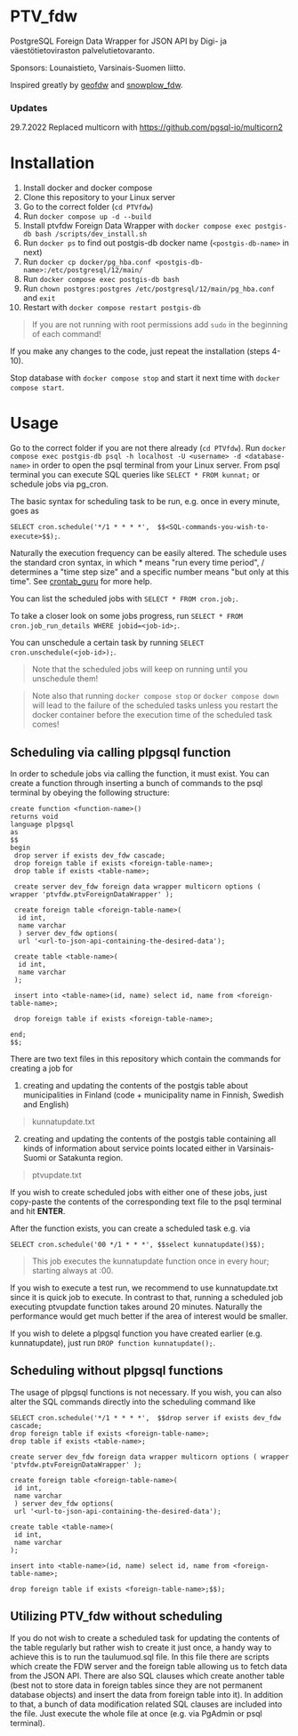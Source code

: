 # PTV_fdw

PostgreSQL Foreign Data Wrapper for JSON API by Digi-
ja väestötietoviraston palvelutietovaranto.

Sponsors: Lounaistieto, Varsinais-Suomen liitto.

Inspired greatly by [geofdw](https://github.com/bosth/geofdw)
and [snowplow_fdw](https://github.com/GispoCoding/snowplow_fdw).

### Updates

29.7.2022 Replaced multicorn with https://github.com/pgsql-io/multicorn2 

# Installation

1. Install docker and docker compose
2. Clone this repository to your Linux server
3. Go to the correct folder (`cd PTVfdw`)
4. Run `docker compose up -d --build`
5. Install ptvfdw Foreign Data Wrapper with `docker compose exec postgis-db bash /scripts/dev_install.sh`
6. Run `docker ps` to find out postgis-db docker name (`<postgis-db-name>` in next)
7. Run `docker cp docker/pg_hba.conf <postgis-db-name>:/etc/postgresql/12/main/`
8. Run `docker compose exec postgis-db bash`
9. Run `chown postgres:postgres /etc/postgresql/12/main/pg_hba.conf` and `exit`
10. Restart with `docker compose restart postgis-db`

> If you are not running with root permissions add `sudo` in the beginning
> of each command!

If you make any changes to the code, just repeat the installation (steps 4-10).

Stop database with `docker compose stop` and start it next time
with `docker compose start`.

# Usage

Go to the correct folder if you are not there already (`cd PTVfdw`).
Run `docker compose exec postgis-db psql -h localhost -U <username> -d <database-name>`
in order to open the psql terminal from your Linux server. From psql terminal
you can execute SQL queries like `SELECT * FROM kunnat;` or schedule jobs
via pg_cron.

The basic syntax  for scheduling task to be run, e.g. once in every minute,
goes as

`SELECT cron.schedule('*/1 * * * *',  $$<SQL-commands-you-wish-to-execute>$$);`.

Naturally the execution frequency can be easily altered. The schedule uses
the standard cron syntax, in which * means "run every time period", / determines
a "time step size" and a specific number means "but only at this time".
See [crontab_guru](https://crontab.guru/) for more help.

You can list the scheduled jobs with `SELECT * FROM cron.job;`.

To take a closer look on some jobs progress,
run `SELECT * FROM cron.job_run_details WHERE jobid=<job-id>;`.

You can unschedule a certain task by running `SELECT cron.unschedule(<job-id>);`.

> Note that the scheduled jobs will keep on running until you unschedule them!

> Note also that running `docker compose stop` or `docker compose down` will
> lead to the failure of the scheduled tasks unless you restart the
> docker container before the execution time of the scheduled task comes!

## Scheduling via calling plpgsql function

In order to schedule jobs via calling the function, it must exist. You can
create a function through inserting a bunch of commands to the psql terminal
by obeying the following structure:

```
create function <function-name>()
returns void
language plpgsql
as
$$
begin
 drop server if exists dev_fdw cascade;
 drop foreign table if exists <foreign-table-name>;
 drop table if exists <table-name>;

 create server dev_fdw foreign data wrapper multicorn options ( wrapper 'ptvfdw.ptvForeignDataWrapper' );

 create foreign table <foreign-table-name>(
  id int,
  name varchar
  ) server dev_fdw options(
  url '<url-to-json-api-containing-the-desired-data');

 create table <table-name>(
  id int,
  name varchar
 );

 insert into <table-name>(id, name) select id, name from <foreign-table-name>;
 
 drop foreign table if exists <foreign-table-name>;

end;
$$;
```

There are two text files in this repository which contain the commands for
creating a job for
1) creating and updating the contents of the postgis table about
municipalities in Finland (code + municipality name in Finnish, Swedish
and English)
> kunnatupdate.txt
2) creating and updating the contents of the postgis table containing all
kinds of information about service points located either in Varsinais-Suomi
or Satakunta region.
> ptvupdate.txt

If you wish to create scheduled jobs with either one of these jobs, just
copy-paste the contents of the corresponding text file to the psql terminal
and hit **ENTER**.

After the function exists, you can create a scheduled task e.g. via

`SELECT cron.schedule('00 */1 * * *', $$select kunnatupdate()$$);`

> This job executes the kunnatupdate function once in every hour; starting
> always at :00.

If you wish to execute a test run, we recommend to use kunnatupdate.txt
since it is quick job to execute. In contrast to that, running a scheduled
job executing ptvupdate function takes around 20 minutes. Naturally the
performance would get much better if the area of interest would be smaller.

If you wish to delete a plpgsql function you have created earlier (e.g.
kunnatupdate), just run `DROP function kunnatupdate();`.

## Scheduling without plpgsql functions

The usage of plpgsql functions is not necessary. If you wish, you can also
alter the SQL commands directly into the scheduling command like

```
SELECT cron.schedule('*/1 * * * *',  $$drop server if exists dev_fdw cascade;
drop foreign table if exists <foreign-table-name>;
drop table if exists <table-name>;

create server dev_fdw foreign data wrapper multicorn options ( wrapper 'ptvfdw.ptvForeignDataWrapper' );

create foreign table <foreign-table-name>(
 id int,
 name varchar
 ) server dev_fdw options(
 url '<url-to-json-api-containing-the-desired-data');

create table <table-name>(
 id int,
 name varchar
);

insert into <table-name>(id, name) select id, name from <foreign-table-name>;

drop foreign table if exists <foreign-table-name>;$$);
```

## Utilizing PTV_fdw without scheduling

If you do not wish to create a scheduled task for updating the contents
of the table regularly but rather wish to create it just once, a handy way
to achieve this is to run the taulumuod.sql file. In this file there are
scripts which create the FDW server and the foreign table allowing us to
fetch data from the JSON API. There are also SQL clauses which create another
table (best not to store data in foreign tables since they are not permanent
database objects) and insert the data from foreign table into it). In addition
to that, a bunch of data modification related SQL clauses are included into the
file. Just execute the whole file at once (e.g. via PgAdmin or psql terminal).
